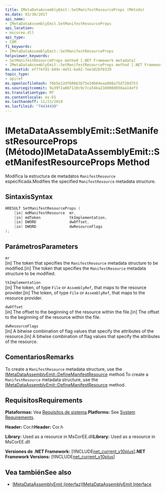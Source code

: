 ```yaml
---
title: IMetaDataAssemblyEmit::SetManifestResourceProps (Método)
ms.date: 03/30/2017
api_name:
- IMetaDataAssemblyEmit.SetManifestResourceProps
api_location:
- mscoree.dll
api_type:
- COM
f1_keywords:
- IMetaDataAssemblyEmit::SetManifestResourceProps
helpviewer_keywords:
- SetManifestResourceProps method [.NET Framework metadata]
- IMetaDataAssemblyEmit::SetManifestResourceProps method [.NET Framework metadata]
ms.assetid: ef77efd1-849c-4e51-ba92-7ee3d2bf0339
topic_type:
- apiref
ms.openlocfilehash: f6b5e12df60663b75e10b04eaa008a75d720d753
ms.sourcegitcommit: 9a39f2a06f110c9c7ca54ba216900d038aa14ef3
ms.translationtype: MT
ms.contentlocale: es-ES
ms.lasthandoff: 11/23/2019
ms.locfileid: "74434430"
---
```

# <a name="imetadataassemblyemitsetmanifestresourceprops-method"></a><span data-ttu-id="173db-102">IMetaDataAssemblyEmit::SetManifestResourceProps (Método)</span><span class="sxs-lookup"><span data-stu-id="173db-102">IMetaDataAssemblyEmit::SetManifestResourceProps Method</span></span>
<span data-ttu-id="173db-103">Modifica la estructura de metadatos `ManifestResource` especificada.</span><span class="sxs-lookup"><span data-stu-id="173db-103">Modifies the specified `ManifestResource` metadata structure.</span></span>  
  
## <a name="syntax"></a><span data-ttu-id="173db-104">Sintaxis</span><span class="sxs-lookup"><span data-stu-id="173db-104">Syntax</span></span>  
  
```cpp  
HRESULT SetManifestResourceProps (  
    [in] mdManifestResource  mr,  
    [in] mdToken             tkImplementation,   
    [in] DWORD               dwOffset,  
    [in] DWORD               dwResourceFlags  
);  
```  
  
## <a name="parameters"></a><span data-ttu-id="173db-105">Parámetros</span><span class="sxs-lookup"><span data-stu-id="173db-105">Parameters</span></span>  
 `mr`  
 <span data-ttu-id="173db-106">[in] The token that specifies the `ManifestResource` metadata structure to be modified.</span><span class="sxs-lookup"><span data-stu-id="173db-106">[in] The token that specifies the `ManifestResource` metadata structure to be modified.</span></span>  
  
 `tkImplementation`  
 <span data-ttu-id="173db-107">[in] The token, of type `File` or `AssemblyRef`, that maps to the resource provider.</span><span class="sxs-lookup"><span data-stu-id="173db-107">[in] The token, of type `File` or `AssemblyRef`, that maps to the resource provider.</span></span>  
  
 `dwOffset`  
 <span data-ttu-id="173db-108">[in] The offset to the beginning of the resource within the file.</span><span class="sxs-lookup"><span data-stu-id="173db-108">[in] The offset to the beginning of the resource within the file.</span></span>  
  
 `dwResourceFlags`  
 <span data-ttu-id="173db-109">[in] A bitwise combination of flag values that specify the attributes of the resource.</span><span class="sxs-lookup"><span data-stu-id="173db-109">[in] A bitwise combination of flag values that specify the attributes of the resource.</span></span>  
  
## <a name="remarks"></a><span data-ttu-id="173db-110">Comentarios</span><span class="sxs-lookup"><span data-stu-id="173db-110">Remarks</span></span>  
 <span data-ttu-id="173db-111">To create a `ManifestResource` metadata structure, use the [IMetaDataAssemblyEmit::DefineManifestResource](../../../../docs/framework/unmanaged-api/metadata/imetadataassemblyemit-definemanifestresource-method.md) method.</span><span class="sxs-lookup"><span data-stu-id="173db-111">To create a `ManifestResource` metadata structure, use the [IMetaDataAssemblyEmit::DefineManifestResource](../../../../docs/framework/unmanaged-api/metadata/imetadataassemblyemit-definemanifestresource-method.md) method.</span></span>  
  
## <a name="requirements"></a><span data-ttu-id="173db-112">Requisitos</span><span class="sxs-lookup"><span data-stu-id="173db-112">Requirements</span></span>  
 <span data-ttu-id="173db-113">**Plataformas:** Vea [Requisitos de sistema](../../../../docs/framework/get-started/system-requirements.md).</span><span class="sxs-lookup"><span data-stu-id="173db-113">**Platforms:** See [System Requirements](../../../../docs/framework/get-started/system-requirements.md).</span></span>  
  
 <span data-ttu-id="173db-114">**Header:** Cor.h</span><span class="sxs-lookup"><span data-stu-id="173db-114">**Header:** Cor.h</span></span>  
  
 <span data-ttu-id="173db-115">**Library:** Used as a resource in MsCorEE.dll</span><span class="sxs-lookup"><span data-stu-id="173db-115">**Library:** Used as a resource in MsCorEE.dll</span></span>  
  
 <span data-ttu-id="173db-116">**Versiones de .NET Framework:** [!INCLUDE[net_current_v10plus](../../../../includes/net-current-v10plus-md.md)]</span><span class="sxs-lookup"><span data-stu-id="173db-116">**.NET Framework Versions:** [!INCLUDE[net_current_v10plus](../../../../includes/net-current-v10plus-md.md)]</span></span>  
  
## <a name="see-also"></a><span data-ttu-id="173db-117">Vea también</span><span class="sxs-lookup"><span data-stu-id="173db-117">See also</span></span>

- [<span data-ttu-id="173db-118">IMetaDataAssemblyEmit (interfaz)</span><span class="sxs-lookup"><span data-stu-id="173db-118">IMetaDataAssemblyEmit Interface</span></span>](../../../../docs/framework/unmanaged-api/metadata/imetadataassemblyemit-interface.md)
